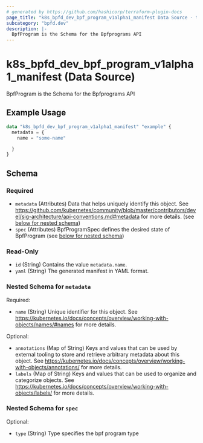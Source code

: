 ```yaml
---
# generated by https://github.com/hashicorp/terraform-plugin-docs
page_title: "k8s_bpfd_dev_bpf_program_v1alpha1_manifest Data Source - terraform-provider-k8s"
subcategory: "bpfd.dev"
description: |-
  BpfProgram is the Schema for the Bpfprograms API
---
```


# k8s_bpfd_dev_bpf_program_v1alpha1_manifest (Data Source)

BpfProgram is the Schema for the Bpfprograms API

## Example Usage

```terraform
data "k8s_bpfd_dev_bpf_program_v1alpha1_manifest" "example" {
  metadata = {
    name = "some-name"

  }
}
```

<!-- schema generated by tfplugindocs -->
## Schema

### Required

- `metadata` (Attributes) Data that helps uniquely identify this object. See https://github.com/kubernetes/community/blob/master/contributors/devel/sig-architecture/api-conventions.md#metadata for more details. (see [below for nested schema](#nestedatt--metadata))
- `spec` (Attributes) BpfProgramSpec defines the desired state of BpfProgram (see [below for nested schema](#nestedatt--spec))

### Read-Only

- `id` (String) Contains the value `metadata.name`.
- `yaml` (String) The generated manifest in YAML format.

<a id="nestedatt--metadata"></a>
### Nested Schema for `metadata`

Required:

- `name` (String) Unique identifier for this object. See https://kubernetes.io/docs/concepts/overview/working-with-objects/names/#names for more details.

Optional:

- `annotations` (Map of String) Keys and values that can be used by external tooling to store and retrieve arbitrary metadata about this object. See https://kubernetes.io/docs/concepts/overview/working-with-objects/annotations/ for more details.
- `labels` (Map of String) Keys and values that can be used to organize and categorize objects. See https://kubernetes.io/docs/concepts/overview/working-with-objects/labels/ for more details.


<a id="nestedatt--spec"></a>
### Nested Schema for `spec`

Optional:

- `type` (String) Type specifies the bpf program type
